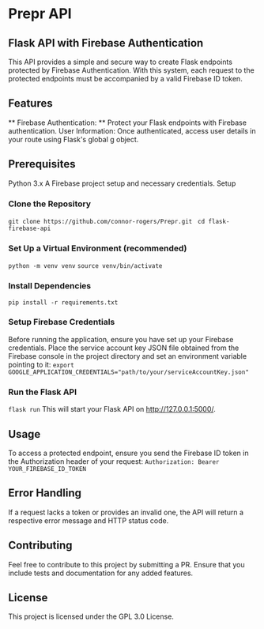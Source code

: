 # Prepr API
## Flask API with Firebase Authentication

This API provides a simple and secure way to create Flask endpoints protected by Firebase Authentication. With this system, each request to the protected endpoints must be accompanied by a valid Firebase ID token.

## Features

** Firebase Authentication: ** Protect your Flask endpoints with Firebase authentication.
User Information: Once authenticated, access user details in your route using Flask's global g object.

## Prerequisites

Python 3.x
A Firebase project setup and necessary credentials.
Setup

### Clone the Repository
```git clone https://github.com/connor-rogers/Prepr.git ```
``` cd flask-firebase-api ```
### Set Up a Virtual Environment (recommended)
```python -m venv venv```
```source venv/bin/activate```
### Install Dependencies
``` pip install -r requirements.txt ```
### Setup Firebase Credentials
Before running the application, ensure you have set up your Firebase credentials. Place the service account key JSON file obtained from the Firebase console in the project directory and set an environment variable pointing to it:
``` export GOOGLE_APPLICATION_CREDENTIALS="path/to/your/serviceAccountKey.json" ```
### Run the Flask API
```flask run```
This will start your Flask API on http://127.0.0.1:5000/.
## Usage
To access a protected endpoint, ensure you send the Firebase ID token in the Authorization header of your request:
```Authorization: Bearer YOUR_FIREBASE_ID_TOKEN```

## Error Handling

If a request lacks a token or provides an invalid one, the API will return a respective error message and HTTP status code.

## Contributing

Feel free to contribute to this project by submitting a PR. Ensure that you include tests and documentation for any added features.

## License

This project is licensed under the GPL 3.0 License.

